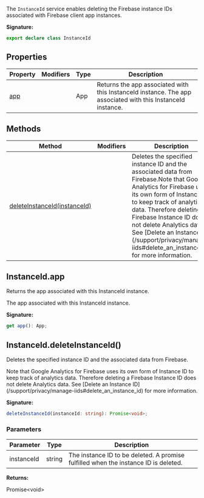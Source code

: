 The `InstanceId` service enables deleting the Firebase instance IDs associated with Firebase client app instances.

<b>Signature:</b>

```typescript
export declare class InstanceId 
```

## Properties

|  Property | Modifiers | Type | Description |
|  --- | --- | --- | --- |
|  [app](./firebase-admin.instance-id.instanceid.md#instanceidapp) |  | App | Returns the app associated with this InstanceId instance. The app associated with this InstanceId instance. |

## Methods

|  Method | Modifiers | Description |
|  --- | --- | --- |
|  [deleteInstanceId(instanceId)](./firebase-admin.instance-id.instanceid.md#instanceiddeleteinstanceid) |  | Deletes the specified instance ID and the associated data from Firebase.<!-- -->Note that Google Analytics for Firebase uses its own form of Instance ID to keep track of analytics data. Therefore deleting a Firebase Instance ID does not delete Analytics data. See \[Delete an Instance ID\](/support/privacy/manage-iids\#delete\_an\_instance\_id) for more information. |

## InstanceId.app

Returns the app associated with this InstanceId instance.

 The app associated with this InstanceId instance.

<b>Signature:</b>

```typescript
get app(): App;
```

## InstanceId.deleteInstanceId()

Deletes the specified instance ID and the associated data from Firebase.

Note that Google Analytics for Firebase uses its own form of Instance ID to keep track of analytics data. Therefore deleting a Firebase Instance ID does not delete Analytics data. See \[Delete an Instance ID\](/support/privacy/manage-iids\#delete\_an\_instance\_id) for more information.

<b>Signature:</b>

```typescript
deleteInstanceId(instanceId: string): Promise<void>;
```

### Parameters

|  Parameter | Type | Description |
|  --- | --- | --- |
|  instanceId | string | The instance ID to be deleted. A promise fulfilled when the instance ID is deleted. |

<b>Returns:</b>

Promise&lt;void&gt;

